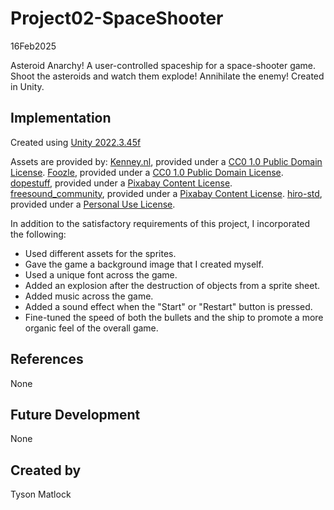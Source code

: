 # Project02-SpaceShooter

16Feb2025

Asteroid Anarchy! A user-controlled spaceship for a space-shooter game. Shoot the asteroids and watch them explode! Annihilate the enemy! Created in Unity.

## Implementation

Created using [Unity 2022.3.45f](https://unity.com)

Assets are provided by:
[Kenney.nl](https://kenney.nl/assets/space-shooter-extension), provided under a [CC0 1.0 Public Domain License](https://creativecommons.org/publicdomain/zero/1.0/).
[Foozle](https://foozlecc.itch.io/void-main-ship), provided under a [CC0 1.0 Public Domain License](https://creativecommons.org/publicdomain/zero/1.0/).
[dopestuff](https://pixabay.com/music/synthwave-neon-gaming-128925/), provided under a [Pixabay Content License](https://pixabay.com/service/license-summary/).
[freesound_community](https://pixabay.com/sound-effects/button-pressed-38129/), provided under a [Pixabay Content License](https://pixabay.com/service/license-summary/).
[hiro-std](https://www.creativefabrica.com/product/hardliners/), provided under a [Personal Use License](https://www.creativefabrica.com/product/hardliners/).

In addition to the satisfactory requirements of this project, I incorporated the following:
- Used different assets for the sprites.
- Gave the game a background image that I created myself.
- Used a unique font across the game.
- Added an explosion after the destruction of objects from a sprite sheet.
- Added music across the game.
- Added a sound effect when the "Start" or "Restart" button is pressed.
- Fine-tuned the speed of both the bullets and the ship to promote a more organic feel of the overall game.


## References
None

## Future Development
None

## Created by
Tyson Matlock
